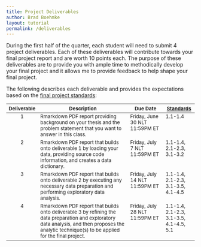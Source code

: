 ```yaml
---
title: Project Deliverables
author: Brad Boehmke
layout: tutorial
permalink: /deliverables
---
```


During the first half of the quarter, each student will need to submit 4 project deliverables.  Each of these deliverables will contribute towards your final project report and are worth 10 points each.  The purpose of these deliverables are to provide you with ample time to methodically develop your final project and it allows me to provide feedback to help shape your final project.

The following describes each deliverable and provides the expectations based on the [final project standards](final_project):


<div id="general-homework-rubric" class="section level1" style="width: 100%;">
<table style="font-size:13px;">
<col width="8%">
<col width="55%">
<col width="20%">
<col width="17%">
<thead>
<tr class="header">
<th align="left">Deliverable</th>
<th align="center">Description</th>
<th align="center">Due Date</th>
<th align="center"><a href="https://afit-r.github.io/final_project">Standards</a></th>
</tr>
</thead>
<tbody>
<tr class="odd">
<td align="center" valign="top">1</td>
<td align="left" valign="top">Rmarkdown PDF report providing background on your thesis and the problem statement that you want to answer in this class. </td>
<td align="left" valign="top">Friday, June 30 NLT 11:59PM ET </td>
<td align="left" valign="top"> 1.1-1.4 </td>
</tr>
<tr class="even">
<td align="center" valign="top">2</td>
<td align="left" valign="top">Rmarkdown PDF report that builds onto deliverable 1 by loading your data, providing source code information, and creates a data dictionary. </td>
<td align="left" valign="top">Friday, July 7 NLT 11:59PM ET </td>
<td align="left" valign="top">1.1-1.4, 2.1-2.3, 3.1-3.2 </td>
</tr>
<tr class="odd">
<td align="center" valign="top">3</td>
<td align="left" valign="top">Rmarkdown PDF report that builds onto deliverable 2 by executing any necessary data preparation and performing exploratory data analysis. </td>
<td align="left" valign="top">Friday, July 14 NLT 11:59PM ET </td>
<td align="left" valign="top">1.1-1.4, 2.1-2.3, 3.1-3.5, 4.1-4.5 </td>
</tr>
<tr class="even">
<td align="center" valign="top">4</td>
<td align="left" valign="top">Rmarkdown PDF report that builds onto deliverable 3 by refining the data preparation and exploratory data analysis, and then proposes the analytic technique(s) to be applied for the final project. </td>
<td align="left" valign="top">Friday, July 28 NLT 11:59PM ET </td>
<td align="left" valign="top">1.1-1.4, 2.1-2.3, 3.1-3.5, 4.1-4.5, 5.1 </td>
</tr>
</tbody>
</table>
</div>
